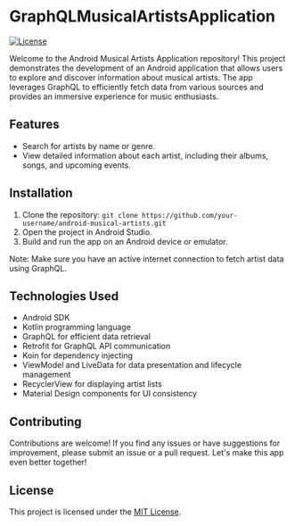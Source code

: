 # GraphQLMusicalArtistsApplication

[![License](https://img.shields.io/badge/License-MIT-blue.svg)](https://opensource.org/licenses/MIT)

Welcome to the Android Musical Artists Application repository! This project demonstrates the development of an Android application that allows users to explore and discover information about musical artists. The app leverages GraphQL to efficiently fetch data from various sources and provides an immersive experience for music enthusiasts.

## Features

- Search for artists by name or genre.
- View detailed information about each artist, including their albums, songs, and upcoming events.

## Installation

1. Clone the repository: `git clone https://github.com/your-username/android-musical-artists.git`
2. Open the project in Android Studio.
3. Build and run the app on an Android device or emulator.

Note: Make sure you have an active internet connection to fetch artist data using GraphQL.

## Technologies Used

- Android SDK
- Kotlin programming language
- GraphQL for efficient data retrieval
- Retrofit for GraphQL API communication
- Koin for dependency injecting
- ViewModel and LiveData for data presentation and lifecycle management
- RecyclerView for displaying artist lists
- Material Design components for UI consistency

## Contributing

Contributions are welcome! If you find any issues or have suggestions for improvement, please submit an issue or a pull request. Let's make this app even better together!

## License

This project is licensed under the [MIT License](LICENSE).

